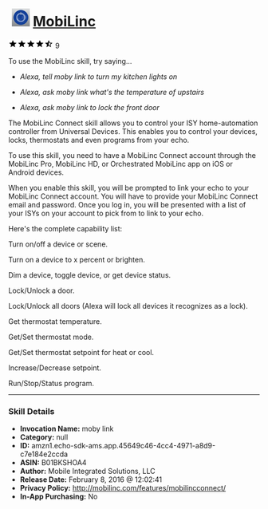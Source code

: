 # &nbsp;<img src="skill_icon" alt="MobiLinc icon" width="36"> [MobiLinc](http://alexa.amazon.com/#skills/amzn1.echo-sdk-ams.app.45649c46-4cc4-4971-a8d9-c7e184e2ccda)
![4.7 stars](../../images/ic_star_black_18dp_1x.png)![4.7 stars](../../images/ic_star_black_18dp_1x.png)![4.7 stars](../../images/ic_star_black_18dp_1x.png)![4.7 stars](../../images/ic_star_black_18dp_1x.png)![4.7 stars](../../images/ic_star_half_black_18dp_1x.png) 9

To use the MobiLinc skill, try saying...

* *Alexa, tell moby link to turn my kitchen lights on*

* *Alexa, ask moby link what's the temperature of upstairs*

* *Alexa, ask moby link to lock the front door*

The MobiLinc Connect skill allows you to control your ISY home-automation controller from Universal Devices. This enables you to control your devices, locks, thermostats and even programs from your echo.

To use this skill, you need to have a MobiLinc Connect account through the MobiLinc Pro, MobiLinc HD, or Orchestrated MobiLinc app on iOS or Android devices.

When you enable this skill, you will be prompted to link your echo to your MobiLinc Connect account. You will have to provide your MobiLinc Connect email and password. Once you log in, you will be presented with a list of your ISYs on your account to pick from to link to your echo. 

Here's the complete capability list:

Turn on/off a device or scene.

Turn on a device to x percent or brighten.

Dim a device, toggle device, or get device status.

Lock/Unlock a door.

Lock/Unlock all doors (Alexa will lock all devices it recognizes as a lock).

Get thermostat temperature.

Get/Set thermostat mode.

Get/Set thermostat setpoint for heat or cool.

Increase/Decrease setpoint.

Run/Stop/Status program.

***

### Skill Details

* **Invocation Name:** moby link
* **Category:** null
* **ID:** amzn1.echo-sdk-ams.app.45649c46-4cc4-4971-a8d9-c7e184e2ccda
* **ASIN:** B01BKSHOA4
* **Author:** Mobile Integrated Solutions, LLC
* **Release Date:** February 8, 2016 @ 12:02:41
* **Privacy Policy:** http://mobilinc.com/features/mobilincconnect/
* **In-App Purchasing:** No
